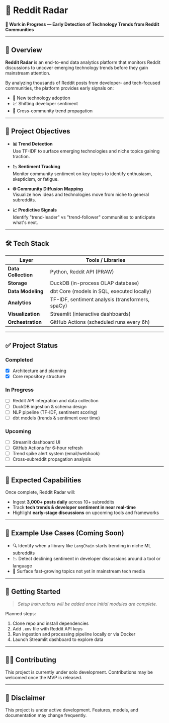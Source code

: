 # 🔎 Reddit Radar

**🚧 Work in Progress — Early Detection of Technology Trends from Reddit Communities**

---

## 📘 Overview

**Reddit Radar** is an end-to-end data analytics platform that monitors Reddit discussions to uncover emerging technology trends before they gain mainstream attention.

By analyzing thousands of Reddit posts from developer- and tech-focused communities, the platform provides early signals on:
- 🚀 New technology adoption
- 📈 Shifting developer sentiment
- 🔁 Cross-community trend propagation

---

## 🎯 Project Objectives

- **📊 Trend Detection**  
  Use TF-IDF to surface emerging technologies and niche topics gaining traction.

- **📉 Sentiment Tracking**  
  Monitor community sentiment on key topics to identify enthusiasm, skepticism, or fatigue.

- **🌐 Community Diffusion Mapping**  
  Visualize how ideas and technologies move from niche to general subreddits.

- **📈 Predictive Signals**  
  Identify "trend-leader" vs "trend-follower" communities to anticipate what's next.

---

## 🛠️ Tech Stack

| Layer              | Tools / Libraries                             |
|--------------------|-----------------------------------------------|
| **Data Collection** | Python, Reddit API (PRAW)                    |
| **Storage**         | DuckDB (in-process OLAP database)            |
| **Data Modeling**   | dbt Core (models in SQL, executed locally)   |
| **Analytics**       | TF-IDF, sentiment analysis (transformers, spaCy) |
| **Visualization**   | Streamlit (interactive dashboards)           |
| **Orchestration**   | GitHub Actions (scheduled runs every 6h)     |

---

## ✅ Project Status

### Completed
- [x] Architecture and planning
- [x] Core repository structure

### In Progress
- [ ] Reddit API integration and data collection
- [ ] DuckDB ingestion & schema design
- [ ] NLP pipeline (TF-IDF, sentiment scoring)
- [ ] dbt models (trends & sentiment over time)

### Upcoming
- [ ] Streamlit dashboard UI
- [ ] GitHub Actions for 6-hour refresh
- [ ] Trend spike alert system (email/webhook)
- [ ] Cross-subreddit propagation analysis

---

## 🚀 Expected Capabilities

Once complete, Reddit Radar will:

- Ingest **3,000+ posts daily** across 10+ subreddits
- Track **tech trends & developer sentiment in near real-time**
- Highlight **early-stage discussions** on upcoming tools and frameworks

---

## 🧪 Example Use Cases (Coming Soon)

- 🔍 Identify when a library like `LangChain` starts trending in niche ML subreddits
- 📉 Detect declining sentiment in developer discussions around a tool or language
- 🌱 Surface fast-growing topics not yet in mainstream tech media

---

## 🧰 Getting Started

> *Setup instructions will be added once initial modules are complete.*

Planned steps:
1. Clone repo and install dependencies
2. Add `.env` file with Reddit API keys
3. Run ingestion and processing pipeline locally or via Docker
4. Launch Streamlit dashboard to explore data

---

## 🧑‍💻 Contributing

This project is currently under solo development. Contributions may be welcomed once the MVP is released.


---

## 📌 Disclaimer

This project is under active development. Features, models, and documentation may change frequently.
